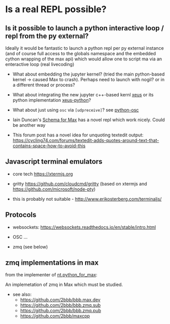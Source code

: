# Is a real REPL possible?

## Is it possible to launch a python interactive loop / repl from the py external?

Ideally it would be fantastic to launch a python repl per py external instance (and of course full access to the globals namespace and the embedded cython wrapping of the max api) which would allow one to script ma via an enteractive loop (real livecoding)

- What about embedding the jupyter kernel? (tried the main python-based kernel -> caused Max to crash). Perhaps need to launch with nogil? or in a different thread or process?

- What about integrating the new jupyter c++-based kernl [xeus](https://github.com/jupyter-xeus/xeus) or its python implementation [xeus-python](https://github.com/jupyter-xeus/xeus-python)?

- What about just using `osc` via `[udpreceive]`? see [python-osc](https://github.com/attwad/python-osc)

- Iain Duncan's [Schema for Max](https://github.com/iainctduncan/scheme-for-max) has a novel repl which work nicely. Could be another way

- This forum post has a novel idea for unquoting textedit output: https://cycling74.com/forums/textedit-adds-quotes-around-text-that-contains-space-how-to-avoid-this

## Javascript terminal emulators

- core tech <https://xtermjs.org>

- gritty <https://github.com/cloudcmd/gritty> (based on xtermjs and <https://github.com/microsoft/node-pty>)

- this is probably not suitable - <http://www.erikosterberg.com/terminaljs/>

## Protocols

- websockets: <https://websockets.readthedocs.io/en/stable/intro.html>

- OSC ...

- zmq (see below)

## zmq implementations in max

from the implementer of [nt.python_for_max](https://github.com/2bbb/nt.python_for_max):

An implemetation of zmq in Max which must be studied.

- see also:
  - <https://github.com/2bbb/bbb.max.dev>
  - <https://github.com/2bbb/bbb.zmq.sub>
  - <https://github.com/2bbb/bbb.zmq.pub>
  - <https://github.com/2bbb/maxcpp>
